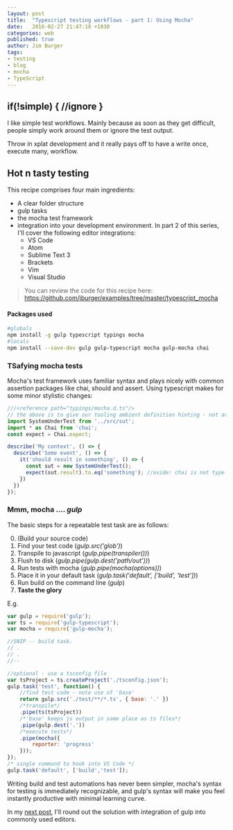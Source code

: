 ```yaml
---
layout: post
title:  "Typescript testing workflows - part 1: Using Mocha"
date:   2016-02-27 21:47:18 +1030
categories: web
published: true
author: Jim Burger
tags:
- testing
- blog
- mocha
- TypeScript
---
```


## if(!simple) { //ignore }

I like simple test workflows. Mainly because as soon as they get difficult, people
simply work around them or ignore the test output.

Throw in xplat development and it really pays off to have a write once, execute many, workflow.

## Hot n tasty testing

This recipe comprises four main ingredients:
- A clear folder structure
- gulp tasks
- the mocha test framework
- integration into your development environment. In part 2 of this series, I'll cover the following editor integrations:
    - VS Code
    - Atom
    - Sublime Text 3
    - Brackets
    - Vim
    - Visual Studio

> You can review the code for this recipe here: https://github.com/jburger/examples/tree/master/typescript_mocha

#### Packages used

```bash
#globals
npm install -g gulp typescript typings mocha
#locals
npm install --save-dev gulp gulp-typescript mocha gulp-mocha chai
```
### TSafying mocha tests
Mocha's test framework uses familiar syntax and plays nicely with common assertion packages like chai, should and assert. Using typescript makes for some minor stylistic changes:

```javascript
///<reference path="typings/mocha.d.ts"/>
// the above is to give our tooling ambient definition hinting - not available in all editors
import SystemUnderTest from '../src/sut';
import * as Chai from 'chai';
const expect = Chai.expect;

describe('My context', () => {
  describe('Some event', () => {
    it('should result in something', () => {
      const sut = new SystemUnderTest();
      expect(sut.result).to.eq('something'); //aside: chai is not type checked :()
    })
  })
});
```
### Mmm, mocha .... *gulp*
The basic steps for a repeatable test task are as follows:

0. (Build your source code)
1. Find your test code (*gulp.src('glob')*)
2. Transpile to javascript (*gulp.pipe(transpiler())*)
3. Flush to disk (*gulp.pipe(gulp.dest('path/out'))*)
4. Run tests with mocha (*gulp.pipe(mocha(options))*)
5. Place it in your default task (*gulp.task('default', ['build', 'test'])*)
6. Run build on the command line (*gulp*)
7. **Taste the glory**

E.g.

```javascript
var gulp = require('gulp');
var ts = require('gulp-typescript');
var mocha = require('gulp-mocha');

//SNIP -- build task.
// .
// .
//--

//optional - use a tsconfig file
var tsProject = ts.createProject('./tsconfig.json');
gulp.task('test', function() {
    //find test code - note use of 'base'
    return gulp.src('./test/**/*.ts', { base: '.' })
    /*transpile*/
    .pipe(ts(tsProject))
    /*'base' keeps js output in same place as ts files*/
    .pipe(gulp.dest('.'))
    /*execute tests*/
    .pipe(mocha({
        reporter: 'progress'
    }));
});
/* single command to hook into VS Code */
gulp.task('default', ['build','test']);
```
Writing build and test automations has never been simpler, mocha's syntax for testing is immediately recognizable, and gulp's syntax will make you feel instantly productive with minimal learning curve.

In my [next post]('2016-02-27-typescript-testing-workflows-part-2-integrating-editors.html'), I'll round out the solution with integration of gulp into commonly used editors.
